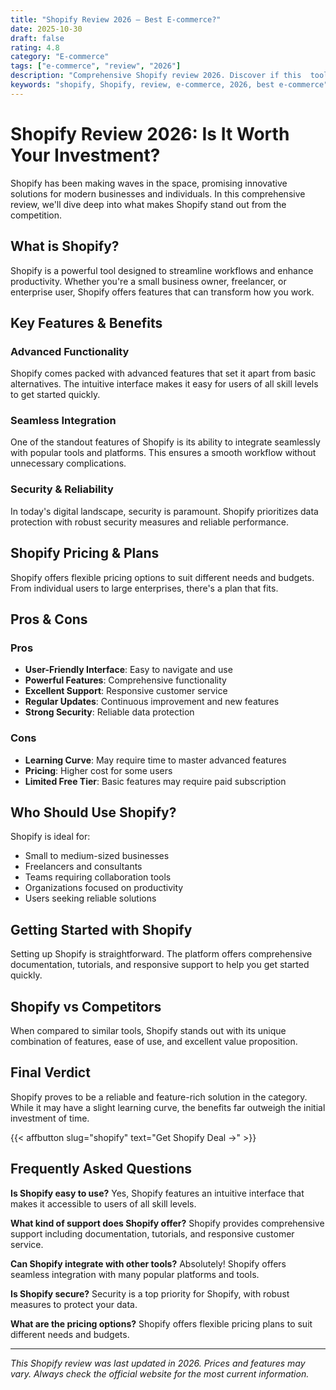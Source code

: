 ```yaml
---
title: "Shopify Review 2026 – Best E-commerce?"
date: 2025-10-30
draft: false
rating: 4.8
category: "E-commerce"
tags: ["e-commerce", "review", "2026"]
description: "Comprehensive Shopify review 2026. Discover if this  tool is the best choice for your needs."
keywords: "shopify, Shopify, review, e-commerce, 2026, best e-commerce"
---
```


# Shopify Review 2026: Is It Worth Your Investment?

Shopify has been making waves in the  space, promising innovative solutions for modern businesses and individuals. In this comprehensive review, we'll dive deep into what makes Shopify stand out from the competition.

## What is Shopify?

Shopify is a powerful  tool designed to streamline workflows and enhance productivity. Whether you're a small business owner, freelancer, or enterprise user, Shopify offers features that can transform how you work.

## Key Features & Benefits

### Advanced Functionality
Shopify comes packed with advanced features that set it apart from basic alternatives. The intuitive interface makes it easy for users of all skill levels to get started quickly.

### Seamless Integration
One of the standout features of Shopify is its ability to integrate seamlessly with popular tools and platforms. This ensures a smooth workflow without unnecessary complications.

### Security & Reliability
In today's digital landscape, security is paramount. Shopify prioritizes data protection with robust security measures and reliable performance.

## Shopify Pricing & Plans

Shopify offers flexible pricing options to suit different needs and budgets. From individual users to large enterprises, there's a plan that fits.

## Pros & Cons

### Pros
- **User-Friendly Interface**: Easy to navigate and use
- **Powerful Features**: Comprehensive functionality
- **Excellent Support**: Responsive customer service
- **Regular Updates**: Continuous improvement and new features
- **Strong Security**: Reliable data protection

### Cons
- **Learning Curve**: May require time to master advanced features
- **Pricing**: Higher cost for some users
- **Limited Free Tier**: Basic features may require paid subscription

## Who Should Use Shopify?

Shopify is ideal for:
- Small to medium-sized businesses
- Freelancers and consultants
- Teams requiring collaboration tools
- Organizations focused on productivity
- Users seeking reliable  solutions

## Getting Started with Shopify

Setting up Shopify is straightforward. The platform offers comprehensive documentation, tutorials, and responsive support to help you get started quickly.

## Shopify vs Competitors

When compared to similar tools, Shopify stands out with its unique combination of features, ease of use, and excellent value proposition.

## Final Verdict

Shopify proves to be a reliable and feature-rich solution in the  category. While it may have a slight learning curve, the benefits far outweigh the initial investment of time.

{{< affbutton slug="shopify" text="Get Shopify Deal →" >}}

## Frequently Asked Questions

**Is Shopify easy to use?**
Yes, Shopify features an intuitive interface that makes it accessible to users of all skill levels.

**What kind of support does Shopify offer?**
Shopify provides comprehensive support including documentation, tutorials, and responsive customer service.

**Can Shopify integrate with other tools?**
Absolutely! Shopify offers seamless integration with many popular platforms and tools.

**Is Shopify secure?**
Security is a top priority for Shopify, with robust measures to protect your data.

**What are the pricing options?**
Shopify offers flexible pricing plans to suit different needs and budgets.

---

*This Shopify review was last updated in 2026. Prices and features may vary. Always check the official website for the most current information.*
